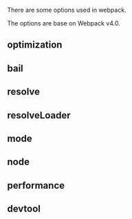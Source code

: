 There are some options used in webpack.

The options are base on Webpack v4.0.

## optimization

### 

## bail

## resolve

## resolveLoader

## mode

## node

## performance

## devtool